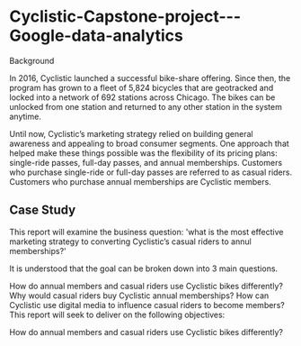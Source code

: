# Cyclistic-Capstone-project---Google-data-analytics

Background

In 2016, Cyclistic launched a successful bike-share offering. Since then, the program has grown to a fleet of 5,824 bicycles that
are geotracked and locked into a network of 692 stations across Chicago. The bikes can be unlocked from one station and
returned to any other station in the system anytime.
 
Until now, Cyclistic’s marketing strategy relied on building general awareness and appealing to broad consumer segments.
One approach that helped make these things possible was the flexibility of its pricing plans: single-ride passes, full-day passes,
and annual memberships. Customers who purchase single-ride or full-day passes are referred to as casual riders. Customers
who purchase annual memberships are Cyclistic members.

## Case Study

This report will examine the business question: 'what is the most effective marketing strategy to converting Cyclistic’s casual riders to annul memberships?'

It is understood that the goal can be broken down into 3 main questions.

How do annual members and casual riders use Cyclistic bikes differently?
Why would casual riders buy Cyclistic annual memberships?
How can Cyclistic use digital media to influence casual riders to become members?
This report will seek to deliver on the following objectives:

How do annual members and casual riders use Cyclistic bikes differently?
